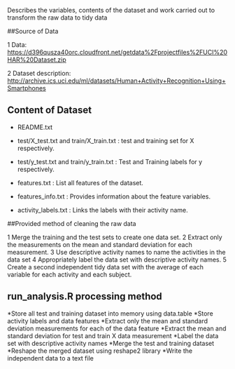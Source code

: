 Describes the variables, contents of the dataset and work carried out to transform the raw data to tidy data

##Source of Data

1 Data: https://d396qusza40orc.cloudfront.net/getdata%2Fprojectfiles%2FUCI%20HAR%20Dataset.zip

2 Dataset description: http://archive.ics.uci.edu/ml/datasets/Human+Activity+Recognition+Using+Smartphones

## Content of Dataset

* README.txt

* test/X_test.txt and train/X_train.txt : test and training set for X respectively.

* test/y_test.txt and train/y_train.txt : Test and Training labels for y respectively.

* features.txt : List all features of the dataset.

* features_info.txt : Provides information about the feature variables.

* activity_labels.txt : Links the labels with their activity name.

##Provided method of cleaning the raw data

1 Merge the training and the test sets to create one data set.
2 Extract only the measurements on the mean and standard deviation for each measurement.
3 Use descriptive activity names to name the activities in the data set
4 Appropriately label the data set with descriptive activity names.
5 Create a second independent tidy data set with the average of each variable for each activity and each subject.

## run_analysis.R processing method

*Store all test and training dataset into memory using data.table
*Store activity labels and data features
*Extract only the mean and standard deviation measurements for each of the data feature
*Extract the mean and standard deviation for test and train X data measurement
*Label the data set with descriptive activity names
*Merge the test and training dataset
*Reshape the merged dataset using reshape2 library
*Write the independent data to a text file
